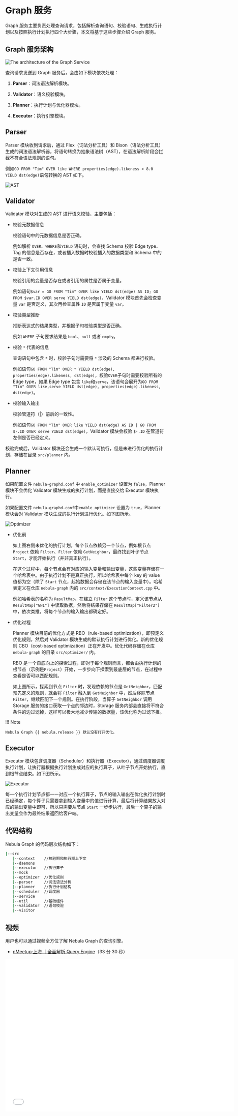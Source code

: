 # Graph 服务

Graph 服务主要负责处理查询请求，包括解析查询语句、校验语句、生成执行计划以及按照执行计划执行四个大步骤，本文将基于这些步骤介绍 Graph 服务。

## Graph 服务架构

![The architecture of the Graph Service](https://docs-cdn.nebula-graph.com.cn/docs-2.0/1.introduction/2.nebula-graph-architecture/query-engine-architecture.png)

查询请求发送到 Graph 服务后，会由如下模块依次处理：

1. **Parser**：词法语法解析模块。

2. **Validator**：语义校验模块。

3. **Planner**：执行计划与优化器模块。

4. **Executor**：执行引擎模块。

## Parser

Parser 模块收到请求后，通过 Flex（词法分析工具）和 Bison（语法分析工具）生成的词法语法解析器，将语句转换为抽象语法树（AST），在语法解析阶段会拦截不符合语法规则的语句。

例如`GO FROM "Tim" OVER like WHERE properties(edge).likeness > 8.0 YIELD dst(edge)`语句转换的 AST 如下。

![AST](https://docs-cdn.nebula-graph.com.cn/docs-2.0/1.introduction/2.nebula-graph-architecture/parser-ast-tree.png)

## Validator

Validator 模块对生成的 AST 进行语义校验，主要包括：

- 校验元数据信息

    校验语句中的元数据信息是否正确。

    例如解析 `OVER`、`WHERE`和`YIELD` 语句时，会查找 Schema 校验 Edge type、Tag 的信息是否存在，或者插入数据时校验插入的数据类型和 Schema 中的是否一致。

- 校验上下文引用信息

    校验引用的变量是否存在或者引用的属性是否属于变量。

    例如语句`$var = GO FROM "Tim" OVER like YIELD dst(edge) AS ID; GO FROM $var.ID OVER serve YIELD dst(edge)`，Validator 模块首先会检查变量 `var` 是否定义，其次再检查属性 `ID` 是否属于变量 `var`。

- 校验类型推断

    推断表达式的结果类型，并根据子句校验类型是否正确。

    例如 `WHERE` 子句要求结果是 `bool`、`null` 或者 `empty`。

- 校验 `*` 代表的信息

    查询语句中包含 `*` 时，校验子句时需要将 `*` 涉及的 Schema 都进行校验。

    例如语句`GO FROM "Tim" OVER * YIELD dst(edge), properties(edge).likeness, dst(edge)`，校验`OVER`子句时需要校验所有的 Edge type，如果 Edge type 包含 `like`和`serve`，该语句会展开为`GO FROM "Tim" OVER like,serve YIELD dst(edge), properties(edge).likeness, dst(edge)`。

- 校验输入输出

    校验管道符（|）前后的一致性。

    例如语句`GO FROM "Tim" OVER like YIELD dst(edge) AS ID | GO FROM $-.ID OVER serve YIELD dst(edge)`，Validator 模块会校验 `$-.ID` 在管道符左侧是否已经定义。

校验完成后，Validator 模块还会生成一个默认可执行，但是未进行优化的执行计划，存储在目录 `src/planner` 内。

## Planner

如果配置文件 `nebula-graphd.conf` 中 `enable_optimizer` 设置为 `false`，Planner 模块不会优化 Validator 模块生成的执行计划，而是直接交给 Executor 模块执行。

如果配置文件 `nebula-graphd.conf`中`enable_optimizer` 设置为 `true`，Planner 模块会对 Validator 模块生成的执行计划进行优化。如下图所示。

![Optimizer](https://docs-cdn.nebula-graph.com.cn/docs-2.0/1.introduction/2.nebula-graph-architecture/optimizer.png)

- 优化前
  
    如上图右侧未优化的执行计划，每个节点依赖另一个节点，例如根节点 `Project` 依赖 `Filter`、`Filter` 依赖 `GetNeighbor`，最终找到叶子节点 `Start`，才能开始执行（并非真正执行）。

    在这个过程中，每个节点会有对应的输入变量和输出变量，这些变量存储在一个哈希表中。由于执行计划不是真正执行，所以哈希表中每个 key 的 value 值都为空（除了 `Start` 节点，起始数据会存储在该节点的输入变量中）。哈希表定义在仓库 `nebula-graph` 内的 `src/context/ExecutionContext.cpp` 中。

    例如哈希表的名称为 `ResultMap`，在建立 `Filter` 这个节点时，定义该节点从 `ResultMap["GN1"]` 中读取数据，然后将结果存储在 `ResultMap["Filter2"]` 中，依次类推，将每个节点的输入输出都确定好。

- 优化过程

    Planner 模块目前的优化方式是 RBO（rule-based optimization），即预定义优化规则，然后对 Validator 模块生成的默认执行计划进行优化。新的优化规则 CBO（cost-based optimization）正在开发中。优化代码存储在仓库 `nebula-graph` 的目录 `src/optimizer/` 内。

    RBO 是一个自底向上的探索过程，即对于每个规则而言，都会由执行计划的根节点（示例是`Project`）开始，一步步向下探索到最底层的节点，在过程中查看是否可以匹配规则。

    如上图所示，探索到节点 `Filter` 时，发现依赖的节点是 `GetNeighbor`，匹配预先定义的规则，就会将 `Filter` 融入到 `GetNeighbor` 中，然后移除节点 `Filter`，继续匹配下一个规则。在执行阶段，当算子 `GetNeighbor` 调用 Storage 服务的接口获取一个点的邻边时，Storage 服务内部会直接将不符合条件的边过滤掉，这样可以极大地减少传输的数据量，该优化称为过滤下推。

!!! Note 

    Nebula Graph {{ nebula.release }} 默认没有打开优化。

## Executor

Executor 模块包含调度器（Scheduler）和执行器（Executor），通过调度器调度执行计划，让执行器根据执行计划生成对应的执行算子，从叶子节点开始执行，直到根节点结束。如下图所示。

![Executor](https://docs-cdn.nebula-graph.com.cn/docs-2.0/1.introduction/2.nebula-graph-architecture/executor.png)

每一个执行计划节点都一一对应一个执行算子，节点的输入输出在优化执行计划时已经确定，每个算子只需要拿到输入变量中的值进行计算，最后将计算结果放入对应的输出变量中即可，所以只需要从节点 `Start` 一步步执行，最后一个算子的输出变量会作为最终结果返回给客户端。

## 代码结构

Nebula Graph 的代码层次结构如下：

```bash
|--src
   |--context    //校验期和执行期上下文
   |--daemons
   |--executor   //执行算子
   |--mock
   |--optimizer  //优化规则
   |--parser     //词法语法分析
   |--planner    //执行计划结构
   |--scheduler  //调度器
   |--service
   |--util       //基础组件
   |--validator  //语句校验
   |--visitor
```

## 视频

用户也可以通过视频全方位了解 Nebula Graph 的查询引擎。

- [nMeetup·上海 ｜全面解析 Query Engine](https://www.bilibili.com/video/BV1xV411n7DD)（33 分 30 秒）

<iframe src="//player.bilibili.com/player.html?aid=417369444&bvid=BV1xV411n7DD&cid=317029694&page=1" scrolling="no" border="0" frameborder="no" framespacing="0" allowfullscreen="true" width="720px" height="480px"> </iframe>
